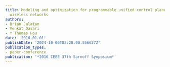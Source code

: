 ```yaml
---
title: Modeling and optimization for programmable unified control plane in heterogeneous
  wireless networks
authors:
- Brian Jalaian
- Venkat Dasari
- Y Thomas Hou
date: '2016-01-01'
publishDate: '2024-10-06T03:28:00.556627Z'
publication_types:
- paper-conference
publication: '*2016 IEEE 37th Sarnoff Symposium*'
---
```

